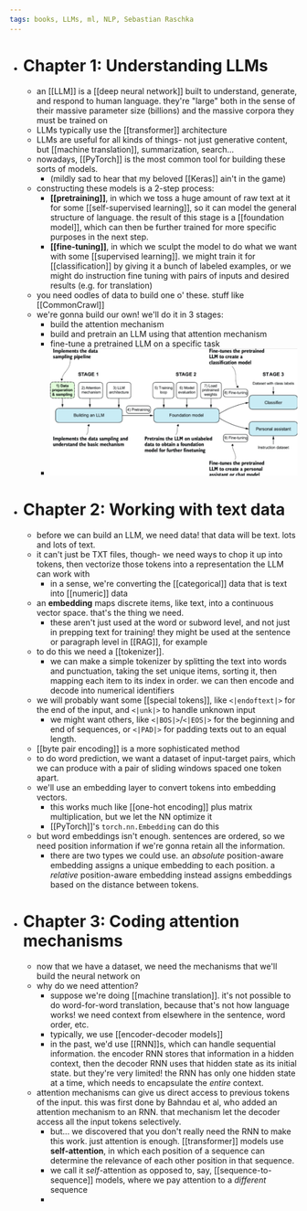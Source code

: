```yaml
---
tags: books, LLMs, ml, NLP, Sebastian Raschka
---
```


- # Chapter 1: Understanding LLMs
	- an [[LLM]] is a [[deep neural network]] built to understand, generate, and respond to human language. they're "large" both in the sense of their massive parameter size (billions) and the massive corpora they must be trained on
	- LLMs typically use the [[transformer]] architecture
	- LLMs are useful for all kinds of things- not just generative content, but [[machine translation]], summarization, search...
	- nowadays, [[PyTorch]] is the most common tool for building these sorts of models.
		- (mildly sad to hear that my beloved [[Keras]] ain't in the game)
	- constructing these models is a 2-step process:
		- **[[pretraining]]**, in which we toss a huge amount of raw text at it for some [[self-supervised learning]], so it can model the general structure of language. the result of this stage is a [[foundation model]], which can then be further trained for more specific purposes in the next step.
		- **[[fine-tuning]]**, in which we sculpt the model to do what we want with some [[supervised learning]]. we might train it for [[classification]] by giving it a bunch of labeled examples, or we might do instruction fine tuning with pairs of inputs and desired results (e.g. for translation)
	- you need oodles of data to build one o' these. stuff like [[CommonCrawl]]
	- we're gonna build our own! we'll do it in 3 stages:
		- build the attention mechanism
		- build and pretrain an LLM using that attention mechanism
		- fine-tune a pretrained LLM on a specific task
		- ![image.png](../assets/image_1735968853700_0.png)
- # Chapter 2: Working with text data
	- before we can build an LLM, we need data! that data will be text. lots and lots of text.
	- it can't just be TXT files, though- we need ways to chop it up into tokens, then vectorize those tokens into a representation the LLM can work with
		- in a sense, we're converting the [[categorical]] data that is text into [[numeric]] data
	- an **embedding** maps discrete items, like text, into a continuous vector space. that's the thing we need.
		- these aren't just used at the word or subword level, and not just in prepping text for training! they might be used at the sentence or paragraph level in [[RAG]], for example
	- to do this we need a [[tokenizer]].
		- we can make a simple tokenizer by splitting the text into words and punctuation, taking the set unique items, sorting it, then mapping each item to its index in order. we can then encode and decode into numerical identifiers
	- we will probably want some [[special tokens]], like `<|endoftext|>` for the end of the input, and `<|unk|>` to handle unknown input
		- we might want others, like `<|BOS|>`/`<|EOS|>` for the beginning and end of sequences, or `<|PAD|>` for padding texts out to an equal length.
	- [[byte pair encoding]] is a more sophisticated method
	- to do word prediction, we want a dataset of input-target pairs, which we can produce with a pair of sliding windows spaced one token apart.
	- we'll use an embedding layer to convert tokens into embedding vectors.
		- this works much like [[one-hot encoding]] plus matrix multiplication, but we let the NN optimize it
		- [[PyTorch]]'s `torch.nn.Embedding` can do this
	- but word embeddings isn't enough. sentences are ordered, so we need position information if we're gonna retain all the information.
		- there are two types we could use. an _absolute_ position-aware embedding assigns a unique embedding to each position. a _relative_ position-aware embedding instead assigns embeddings based on the distance between tokens.
- # Chapter 3: Coding attention mechanisms
	- now that we have a dataset, we need the mechanisms that we'll build the neural network on
	- why do we need attention?
		- suppose we're doing [[machine translation]]. it's not possible to do word-for-word translation, because that's not how language works! we need context from elsewhere in the sentence, word order, etc.
		- typically, we use [[encoder-decoder models]]
		- in the past, we'd use [[RNN]]s, which can handle sequential information. the encoder RNN stores that information in a hidden context, then the decoder RNN uses that hidden state as its initial state. but they're very limited! the RNN has only one hidden state at a time, which needs to encapsulate the _entire_ context.
	- attention mechanisms can give us direct access to previous tokens of the input. this was first done by Bahndau et al, who added an attention mechanism to an RNN. that mechanism let the decoder access all the input tokens selectively.
		- but... we discovered that you don't really need the RNN to make this work. just attention is enough. [[transformer]] models use **self-attention**, in which each position of a sequence can determine the relevance of each other position in that sequence.
		- we call it *self*-attention as opposed to, say, [[sequence-to-sequence]] models, where we pay attention to a _different_ sequence
		-